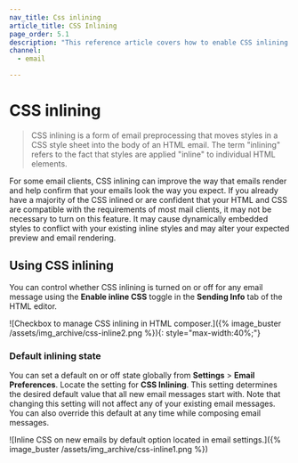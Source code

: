 ```yaml
---
nav_title: Css inlining
article_title: CSS Inlining
page_order: 5.1
description: "This reference article covers how to enable CSS inlining and some best practices."
channel:
  - email

---
```


# CSS inlining

> CSS inlining is a form of email preprocessing that moves styles in a CSS style sheet into the body of an HTML email. The term "inlining" refers to the fact that styles are applied "inline" to individual HTML elements.

For some email clients, CSS inlining can improve the way that emails render and help confirm that your emails look the way you expect. If you already have a majority of the CSS inlined or are confident that your HTML and CSS are compatible with the requirements of most mail clients, it may not be necessary to turn on this feature. It may cause dynamically embedded styles to conflict with your existing inline styles and may alter your expected preview and email rendering.

## Using CSS inlining

You can control whether CSS inlining is turned on or off for any email message using the **Enable inline CSS** toggle in the **Sending Info** tab of the HTML editor.

![Checkbox to manage CSS inlining in HTML composer.]({% image_buster /assets/img_archive/css-inline2.png %}){: style="max-width:40%;"}

### Default inlining state

You can set a default on or off state globally from **Settings** > **Email Preferences**. Locate the setting for **CSS Inlining**. This setting determines the desired default value that all new email messages start with. Note that changing this setting will not affect any of your existing email messages. You can also override this default at any time while composing email messages.

![Inline CSS on new emails by default option located in email settings.]({% image_buster /assets/img_archive/css-inline1.png %})

